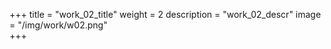 +++
title = "work_02_title"
weight = 2
description = "work_02_descr"
image = "/img/work/w02.png"        
+++

